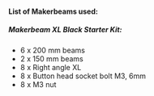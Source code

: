 #### List of Makerbeams used:
##### Makerbeam XL Black Starter Kit:

*	6 x 200 mm beams
*	2 x 150 mm beams
*	8 x Right angle XL
*	8 x Button head socket bolt M3, 6mm
*	8 x M3 nut
